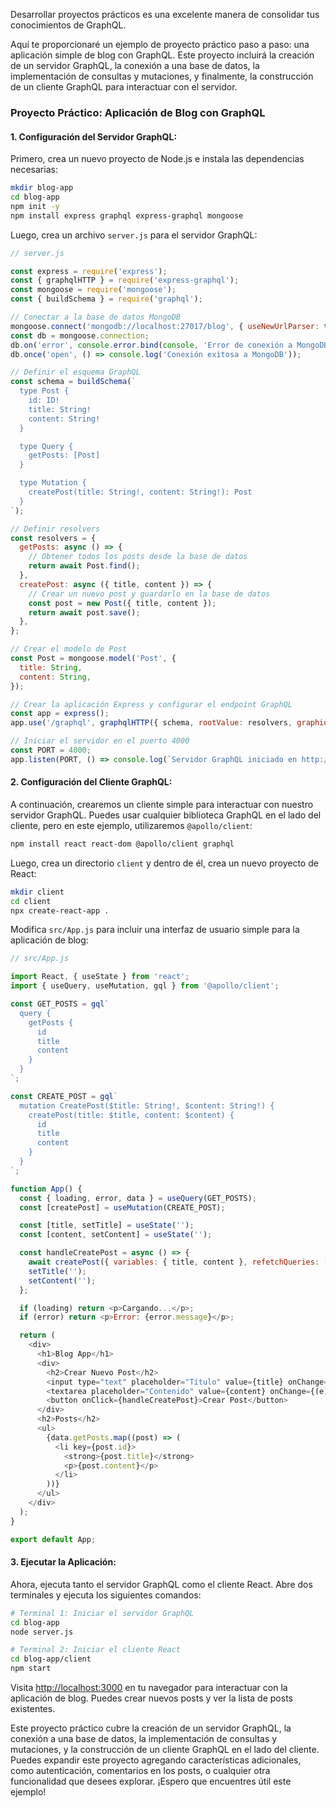 Desarrollar proyectos prácticos es una excelente manera de consolidar tus conocimientos de GraphQL.

Aquí te proporcionaré un ejemplo de proyecto práctico paso a paso: una aplicación simple de blog con GraphQL.
Este proyecto incluirá la creación de un servidor GraphQL, la conexión a una base de datos, la implementación de consultas y mutaciones, y finalmente, la construcción de un cliente GraphQL para interactuar con el servidor.

### **Proyecto Práctico: Aplicación de Blog con GraphQL**

#### **1. Configuración del Servidor GraphQL:**

Primero, crea un nuevo proyecto de Node.js e instala las dependencias necesarias:

```bash
mkdir blog-app
cd blog-app
npm init -y
npm install express graphql express-graphql mongoose
```

Luego, crea un archivo `server.js` para el servidor GraphQL:

```javascript
// server.js

const express = require('express');
const { graphqlHTTP } = require('express-graphql');
const mongoose = require('mongoose');
const { buildSchema } = require('graphql');

// Conectar a la base de datos MongoDB
mongoose.connect('mongodb://localhost:27017/blog', { useNewUrlParser: true, useUnifiedTopology: true });
const db = mongoose.connection;
db.on('error', console.error.bind(console, 'Error de conexión a MongoDB:'));
db.once('open', () => console.log('Conexión exitosa a MongoDB'));

// Definir el esquema GraphQL
const schema = buildSchema(`
  type Post {
    id: ID!
    title: String!
    content: String!
  }

  type Query {
    getPosts: [Post]
  }

  type Mutation {
    createPost(title: String!, content: String!): Post
  }
`);

// Definir resolvers
const resolvers = {
  getPosts: async () => {
    // Obtener todos los posts desde la base de datos
    return await Post.find();
  },
  createPost: async ({ title, content }) => {
    // Crear un nuevo post y guardarlo en la base de datos
    const post = new Post({ title, content });
    return await post.save();
  },
};

// Crear el modelo de Post
const Post = mongoose.model('Post', {
  title: String,
  content: String,
});

// Crear la aplicación Express y configurar el endpoint GraphQL
const app = express();
app.use('/graphql', graphqlHTTP({ schema, rootValue: resolvers, graphiql: true }));

// Iniciar el servidor en el puerto 4000
const PORT = 4000;
app.listen(PORT, () => console.log(`Servidor GraphQL iniciado en http://localhost:${PORT}/graphql`));
```

#### **2. Configuración del Cliente GraphQL:**

A continuación, crearemos un cliente simple para interactuar con nuestro servidor GraphQL. Puedes usar cualquier biblioteca GraphQL en el lado del cliente, pero en este ejemplo, utilizaremos `@apollo/client`:

```bash
npm install react react-dom @apollo/client graphql
```

Luego, crea un directorio `client` y dentro de él, crea un nuevo proyecto de React:

```bash
mkdir client
cd client
npx create-react-app .
```

Modifica `src/App.js` para incluir una interfaz de usuario simple para la aplicación de blog:

```javascript
// src/App.js

import React, { useState } from 'react';
import { useQuery, useMutation, gql } from '@apollo/client';

const GET_POSTS = gql`
  query {
    getPosts {
      id
      title
      content
    }
  }
`;

const CREATE_POST = gql`
  mutation CreatePost($title: String!, $content: String!) {
    createPost(title: $title, content: $content) {
      id
      title
      content
    }
  }
`;

function App() {
  const { loading, error, data } = useQuery(GET_POSTS);
  const [createPost] = useMutation(CREATE_POST);

  const [title, setTitle] = useState('');
  const [content, setContent] = useState('');

  const handleCreatePost = async () => {
    await createPost({ variables: { title, content }, refetchQueries: [{ query: GET_POSTS }] });
    setTitle('');
    setContent('');
  };

  if (loading) return <p>Cargando...</p>;
  if (error) return <p>Error: {error.message}</p>;

  return (
    <div>
      <h1>Blog App</h1>
      <div>
        <h2>Crear Nuevo Post</h2>
        <input type="text" placeholder="Título" value={title} onChange={(e) => setTitle(e.target.value)} />
        <textarea placeholder="Contenido" value={content} onChange={(e) => setContent(e.target.value)} />
        <button onClick={handleCreatePost}>Crear Post</button>
      </div>
      <h2>Posts</h2>
      <ul>
        {data.getPosts.map((post) => (
          <li key={post.id}>
            <strong>{post.title}</strong>
            <p>{post.content}</p>
          </li>
        ))}
      </ul>
    </div>
  );
}

export default App;
```

#### **3. Ejecutar la Aplicación:**

Ahora, ejecuta tanto el servidor GraphQL como el cliente React. Abre dos terminales y ejecuta los siguientes comandos:

```bash
# Terminal 1: Iniciar el servidor GraphQL
cd blog-app
node server.js
```

```bash
# Terminal 2: Iniciar el cliente React
cd blog-app/client
npm start
```

Visita [http://localhost:3000](http://localhost:3000) en tu navegador para interactuar con la aplicación de blog. Puedes crear nuevos posts y ver la lista de posts existentes.

Este proyecto práctico cubre la creación de un servidor GraphQL, la conexión a una base de datos, la implementación de consultas y mutaciones, y la construcción de un cliente GraphQL en el lado del cliente.
Puedes expandir este proyecto agregando características adicionales, como autenticación, comentarios en los posts, o cualquier otra funcionalidad que desees explorar. ¡Espero que encuentres útil este ejemplo!
